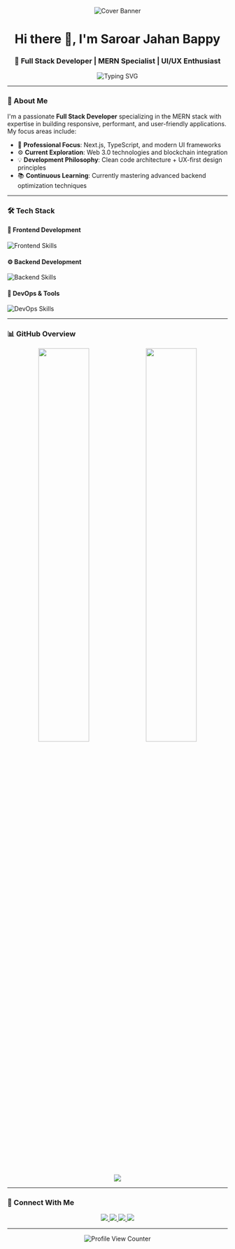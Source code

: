 <!-- Cover Banner -->
<p align="center">
  <img src="https://placehold.co/1600x400/0a66c2/FFFFFF?text=Saroar+Jahan+Bappy's+Developer+Portfolio" alt="Cover Banner" />
</p>

<h1 align="center">Hi there 👋, I'm Saroar Jahan Bappy</h1>
<h3 align="center">🚀 Full Stack Developer | MERN Specialist | UI/UX Enthusiast</h3>

<p align="center">
  <img src="https://readme-typing-svg.demolab.com?font=Fira+Code&size=20&pause=1000&color=00BFFF&center=true&vCenter=true&width=500&lines=Full+Stack+Web+Developer;MERN+%7C+Next.js+%7C+TypeScript;Clean+%26+Performant+Code;Lifelong+Learner+%F0%9F%93%9A;Tech+Explorer+%F0%9F%9A%80" alt="Typing SVG" />
</p>

---

### 🌟 About Me

I'm a passionate **Full Stack Developer** specializing in the MERN stack with expertise in building responsive, performant, and user-friendly applications. My focus areas include:

- 🔭 **Professional Focus**: Next.js, TypeScript, and modern UI frameworks
- ⚙️ **Current Exploration**: Web 3.0 technologies and blockchain integration
- 💡 **Development Philosophy**: Clean code architecture + UX-first design principles
- 📚 **Continuous Learning**: Currently mastering advanced backend optimization techniques

---

### 🛠️ Tech Stack

#### 🎨 Frontend Development
<p align="left">
  <img src="https://skillicons.dev/icons?i=react,nextjs,typescript,tailwind,redux,framer" alt="Frontend Skills" />
</p>

#### ⚙️ Backend Development
<p align="left">
  <img src="https://skillicons.dev/icons?i=nodejs,express,mongodb,postgres,prisma" alt="Backend Skills" />
</p>

#### 🔧 DevOps & Tools
<p align="left">
  <img src="https://skillicons.dev/icons?i=git,docker,aws,figma,vscode" alt="DevOps Skills" />
</p>

---


### 📊 GitHub Overview

<p align="center">
  <img src="https://github-readme-stats.vercel.app/api?username=MBappy-404&show_icons=true&hide_title=true&hide_rank=false&count_private=true&theme=tokyonight&hide_border=true" width="48%" />
  <img src="https://github-readme-streak-stats.herokuapp.com/?user=MBappy-404&theme=tokyonight&hide_border=true" width="48%" />
</p>

<p align="center">
  <img src="https://github-readme-stats.vercel.app/api/top-langs/?username=MBappy-404&layout=compact&theme=tokyonight&hide_border=true" />
</p>

---

### 🔗 Connect With Me

<p align="center">
  <a href="https://www.linkedin.com/in/saroar-jahan-bappy/" target="_blank">
    <img src="https://img.shields.io/badge/LinkedIn-0A66C2?style=for-the-badge&logo=linkedin&logoColor=white" />
  </a>
  <a href="mailto:saroar.dev@gmail.com" target="_blank">
    <img src="https://img.shields.io/badge/Gmail-D14836?style=for-the-badge&logo=gmail&logoColor=white" />
  </a>
  <a href="https://github.com/MBappy-404" target="_blank">
    <img src="https://img.shields.io/badge/GitHub-181717?style=for-the-badge&logo=github&logoColor=white" />
  </a>
  <a href="https://twitter.com/SaroarDev" target="_blank">
    <img src="https://img.shields.io/badge/Twitter-1DA1F2?style=for-the-badge&logo=twitter&logoColor=white" />
  </a>
</p>

---

<p align="center">
  <img src="https://komarev.com/ghpvc/?username=MBappy-404&label=Profile+Views&color=0e75b6&style=flat-square" alt="Profile View Counter" />
</p>
